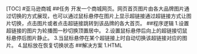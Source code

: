 [TOC]
#亚马逊商城
##任务
开发一个商城网页。网页首页图片由各大品牌图片通过切换的方式展现，也可以通过鼠标悬停在图片上显示超链接通过超链接方式让图片切换，点击图片或者点击超链接跳转到该品牌的各大首页。
##程序逻辑
1.设置超链接的图片为轮播图一秒切换顶置居中。
2.设置鼠标悬停后向上的超链接切鼠标悬停后图片静止。
3.当鼠标悬停在某个超链接上时自动切换该超链接对应的图片。
4.鼠标放在恢复切换状态
##解决方案
1.HTML